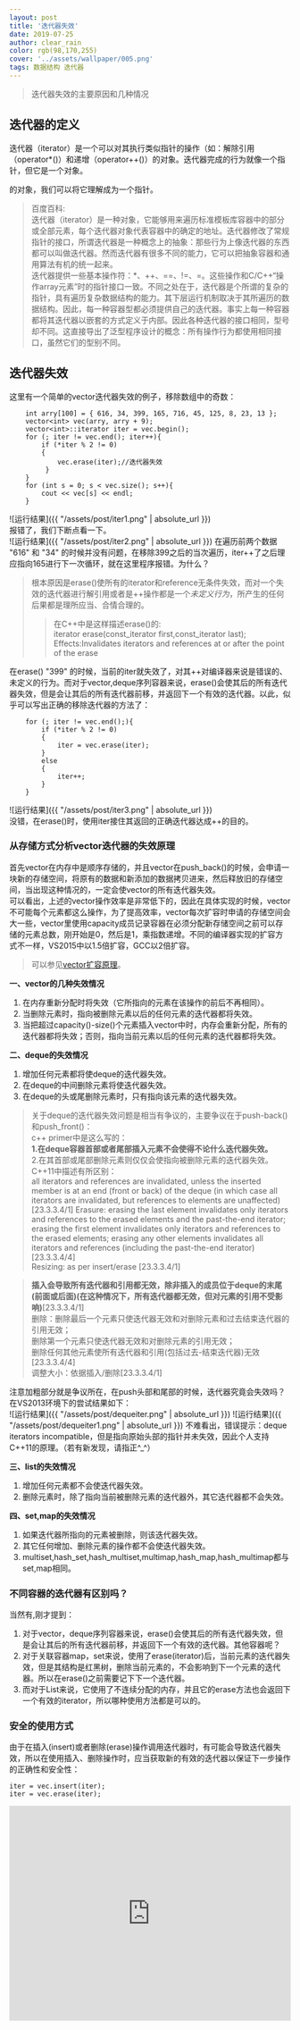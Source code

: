 ```yaml
---
layout: post
title: '迭代器失效'
date: 2019-07-25
author: clear_rain
color: rgb(98,170,255)
cover: '../assets/wallpaper/005.png'
tags: 数据结构 迭代器
---
```


> 迭代器失效的主要原因和几种情况

## 迭代器的定义

迭代器（iterator）是一个可以对其执行类似指针的操作（如：解除引用（operator*()）和递增（operator++()）的对象。迭代器完成的行为就像一个指针，但它是一个对象。

的对象，我们可以将它理解成为一个指针。
>百度百科:  
>迭代器（iterator）是一种对象，它能够用来遍历标准模板库容器中的部分或全部元素，每个迭代器对象代表容器中的确定的地址。迭代器修改了常规指针的接口，所谓迭代器是一种概念上的抽象：那些行为上像迭代器的东西都可以叫做迭代器。然而迭代器有很多不同的能力，它可以把抽象容器和通用算法有机的统一起来。  
迭代器提供一些基本操作符：*、++、==、!=、=。这些操作和C/C++“操作array元素”时的指针接口一致。不同之处在于，迭代器是个所谓的复杂的指针，具有遍历复杂数据结构的能力。其下层运行机制取决于其所遍历的数据结构。因此，每一种容器型都必须提供自己的迭代器。事实上每一种容器都将其迭代器以嵌套的方式定义于内部。因此各种迭代器的接口相同，型号却不同。这直接导出了泛型程序设计的概念：所有操作行为都使用相同接口，虽然它们的型别不同。

## 迭代器失效

这里有一个简单的vector迭代器失效的例子，移除数组中的奇数：

``` 
	int arry[100] = { 616, 34, 399, 165, 716, 45, 125, 8, 23, 13 };
	vector<int> vec(arry, arry + 9);
	vector<int>::iterator iter = vec.begin();
	for (; iter != vec.end(); iter++){
	 	if (*iter % 2 != 0)
	 	{
		  	vec.erase(iter);//迭代器失效               
		 }
	}
	for (int s = 0; s < vec.size(); s++){
	 	cout << vec[s] << endl;
	}
```
![运行结果]({{ "/assets/post/iter1.png" | absolute_url }})  
报错了，我们下断点看一下。  
![运行结果]({{ "/assets/post/iter2.png" | absolute_url }}) 
在遍历前两个数据 "616" 和 "34" 的时候并没有问题，在移除399之后的当次遍历，iter++了之后理应指向165进行下一次循环，就在这里程序报错。为什么？
>根本原因是erase()使所有的iterator和reference无条件失效，而对一个失效的迭代器进行解引用或者是++操作都是一个*未定义行为*，所产生的任何后果都是理所应当、合情合理的。  
>>在C++中是这样描述erase()的:  
>>iterator erase(const_iterator first,const_iterator last);  
>>Effects:Invalidates iterators and references at or after the point of the erase
  
在erase() "399" 的时候，当前的iter就失效了，对其++对编译器来说是错误的、未定义的行为。而对于vector,deque序列容器来说，erase()会使其后的所有迭代器失效，但是会让其后的所有迭代器前移，并返回下一个有效的迭代器。以此，似乎可以写出正确的移除迭代器的方法了：
```
	for (; iter != vec.end();){
	 	if (*iter % 2 != 0)
	 	{
		  	iter = vec.erase(iter);
		}
 		else
  		{
   			iter++;
  		}
	}
```
![运行结果]({{ "/assets/post/iter3.png" | absolute_url }})  
没错，在erase()时，使用iter接住其返回的正确迭代器达成++的目的。  

### 从存储方式分析vector迭代器的失效原理

首先vector在内存中是顺序存储的，并且vector在push_back()的时候，会申请一块新的存储空间，将原有的数据和新添加的数据拷贝进来，然后释放旧的存储空间，当出现这种情况的，一定会使vector的所有迭代器失效。  
可以看出，上述的vector操作效率是非常低下的，因此在具体实现的时候，vector不可能每个元素都这么操作，为了提高效率，vector每次扩容时申请的存储空间会大一些，vector里使用capacity成员记录容器在必须分配新存储空间之前可以存储的元素总数，刚开始是0，然后是1，乘指数递增。不同的编译器实现的扩容方式不一样，VS2015中以1.5倍扩容，GCC以2倍扩容。  
>可以参见[vector扩容原理](https://blog.csdn.net/yangshiziping/article/details/52550291)。  


**一、vector的几种失效情况**
	
1. 在内存重新分配时将失效（它所指向的元素在该操作的前后不再相同）。  
2. 当删除元素时，指向被删除元素以后的任何元素的迭代器都将失效。  
3. 当把超过capacity()-size()个元素插入vector中时，内存会重新分配，所有的迭代器都将失效；否则，指向当前元素以后的任何元素的迭代器都将失效。  

**二、deque的失效情况**

1. 增加任何元素都将使deque的迭代器失效。  
2. 在deque的中间删除元素将使迭代器失效。  
3. 在deque的头或尾删除元素时，只有指向该元素的迭代器失效。 
>关于deque的迭代器失效问题是相当有争议的，主要争议在于push-back()和push_front()：  
>c++ primer中是这么写的：  
**1.在deque容器首部或者尾部插入元素不会使得不论什么迭代器失效。**   
2.在其首部或尾部删除元素则仅仅会使指向被删除元素的迭代器失效。  
C++11中描述有所区别：  
>all iterators and references are invalidated, unless the inserted member is at an end (front or back) of the deque (in which case all iterators are invalidated, but references to elements are unaffected) [23.3.3.4/1]
Erasure: erasing the last element invalidates only iterators and references to the erased elements and the past-the-end iterator; erasing the first element invalidates only iterators and references to the erased elements; erasing any other elements invalidates all iterators and references (including the past-the-end iterator) [23.3.3.4/4]  
Resizing: as per insert/erase [23.3.3.4/1]   

>**插入会导致所有迭代器和引用都无效，除非插入的成员位于deque的末尾(前面或后面)(在这种情况下，所有迭代器都无效，但对元素的引用不受影响)**[23.3.3.4/1]  
删除：删除最后一个元素只使迭代器无效和对删除元素和过去结束迭代器的引用无效；  
删除第一个元素只使迭代器无效和对删除元素的引用无效；  
删除任何其他元素使所有迭代器和引用(包括过去-结束迭代器)无效[23.3.3.4/4]  
调整大小：依据插入/删除[23.3.3.4/1]

注意加粗部分就是争议所在，在push头部和尾部的时候，迭代器究竟会失效吗？  
在VS2013环境下的尝试结果如下：  
![运行结果]({{ "/assets/post/dequeiter.png" | absolute_url }})
![运行结果]({{ "/assets/post/dequeiter1.png" | absolute_url }})
不难看出，错误提示：deque iterators incompatible，但是指向原始头部的指针并未失效，因此个人支持C++11的原理。（若有新发现，请指正^_^）


**三、list的失效情况**

1. 增加任何元素都不会使迭代器失效。  
2. 删除元素时，除了指向当前被删除元素的迭代器外，其它迭代器都不会失效。  

**四、set,map的失效情况**

1. 如果迭代器所指向的元素被删除，则该迭代器失效。  
2. 其它任何增加、删除元素的操作都不会使迭代器失效。  
3. multiset,hash_set,hash_multiset,multimap,hash_map,hash_multimap都与set,map相同。

### 不同容器的迭代器有区别吗？
当然有,刚才提到：  
1. 对于vector，deque序列容器来说，erase()会使其后的所有迭代器失效，但是会让其后的所有迭代器前移，并返回下一个有效的迭代器。其他容器呢？  
2. 对于关联容器map，set来说，使用了erase(iterator)后，当前元素的迭代器失效，但是其结构是红黑树，删除当前元素的，不会影响到下一个元素的迭代器。所以在erase()之前需要记下下一个迭代器。  
3. 而对于List来说，它使用了不连续分配的内存，并且它的erase方法也会返回下一个有效的iterator，所以哪种使用方法都是可以的。  

### 安全的使用方式
由于在插入(insert)或者删除(erase)操作调用迭代器时，有可能会导致迭代器失效，所以在使用插入、删除操作时，应当获取新的有效的迭代器以保证下一步操作的正确性和安全性：  

```
iter = vec.insert(iter);  
iter = vec.erase(iter);
```


<iframe type="text/html" width="100%" height="385" src="http://www.youtube.com/embed/gfmjMWjn-Xg" frameborder="0"></iframe>
